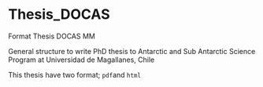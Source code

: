 # Thesis_DOCAS

Format Thesis DOCAS MM

General structure to write PhD thesis to Antarctic and Sub Antarctic Science Program at Universidad de Magallanes, Chile

This thesis have two format; `pdf`and `html`
